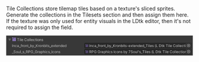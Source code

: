 Tile Collections store tilemap tiles based on a texture's sliced sprites.
Generate the collections in the Tilesets section and then assign them here.
If the texture was only used for entity visuals in the LDtk editor, then it's not required to assign the field.

![Section](../../images/unity/inspector/TileCollections.png)